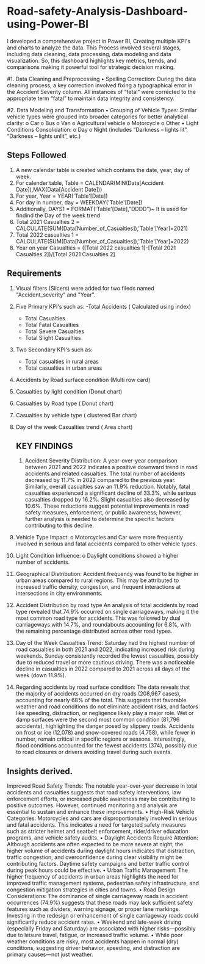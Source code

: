 # Road-safety-Analysis-Dashboard-using-Power-BI
I developed a comprehensive project in Power BI, Creating multiple KPI's and charts to analyze the data. This Process involved several stages, including data cleaning, data processing, data modeling and data visualization. So, this dashboard highlights key metrics, trends, and comparisons making it powerful tool for strategic decision making.

#1. Data Cleaning and Preprocessing
• Spelling Correction: During the data cleaning process, a key correction
involved fixing a typographical error in the Accident Severity column. All
instances of “fetal” were corrected to the appropriate term “fatal” to maintain
data integrity and consistency.

#2. Data Modeling and Transformation
• Grouping of Vehicle Types: Similar vehicle types were grouped into broader
categories for better analytical clarity:
o Car
o Bus
o Van
o Agricultural vehicle
o Motorcycle
o Other
• Light Conditions Consolidation:
o Day
o Night (includes “Darkness – lights lit”, “Darkness – lights unlit”, etc.)

## Steps Followed

1. A new calendar table is created which contains the date, year, day of week.
2. For calender table, Table = CALENDAR(MIN(Data[Accident Date]),MAX(Data[Accident Date]))
3. For year, Year = YEAR('Table'[Date])
4. For day in number, day = WEEKDAY('Table'[Date])
5. Additionally, DAYS1 = FORMAT('Table'[Date],"DDDD")~ It is used for findind the Day of the week trend
6. Total 2021 Casualties 2 = CALCULATE(SUM(Data[Number_of_Casualties]),'Table'[Year]=2021)
7. Total 2022 casualties 1 = CALCULATE(SUM(Data[Number_of_Casualties]),'Table'[Year]=2022)
8. Year on year Casualties = ([Total 2022 casualties 1]-[Total 2021 Casualties 2])/[Total 2021 Casualties 2]

## Requirements


1. Visual filters (Slicers) were added for two fileds named "Accident_severity" and "Year".
2. Five Primary KPI's such as:
   -Total Accidents ( Calculated using index)
   - Total Casualties
   - Total Fatal Casualties
   - Total Severe Casualties
    - Total Slight Casualties

3. Two Secondary KPI's such as:
   - Total casualties in rural areas
   - Total casualties in urban areas
  
4. Accidents by Road surface condition (Multi row card)
5. Casualties by light condition (Donut chart)
6. Casualties by Road type ( Donut chart)
7. Casualties by vehicle type ( clustered Bar chart)
8. Day of the week Casualties trend ( Area chart)


   ## KEY FINDINGS

   1. Accident Severity Distribution:
A year-over-year comparison between 2021 and 2022 indicates a positive
downward trend in road accidents and related casualties. The total number of
accidents decreased by 11.7% in 2022 compared to the previous year.
Similarly, overall casualties saw an 11.9% reduction. Notably, fatal casualties
experienced a significant decline of 33.3%, while serious casualties dropped
by 16.2%. Slight casualties also decreased by 10.6%. These reductions suggest
potential improvements in road safety measures, enforcement, or public
awareness; however, further analysis is needed to determine the specific
factors contributing to this decline.

2. Vehicle Type Impact:
o Motorcycles and Car were more frequently involved in serious and fatal
accidents compared to other vehicle types.

3. Light Condition Influence:
o Daylight conditions showed a higher number of accidents.

4. Geographical Distribution:
Accident frequency was found to be higher in urban areas compared to rural regions.
This may be attributed to increased traffic density, congestion, and frequent
interactions at intersections in city environments.


5. Accident Distribution by road type
An analysis of total accidents by road type revealed that 74.9% occurred on
single carriageways, making it the most common road type for accidents.
This was followed by dual carriageways with 14.7%, and roundabouts
accounting for 6.8%, with the remaining percentage distributed across other
road types.

6. Day of the Week Casualties Trend:
   Saturday had the highest number of road casualties in both 2021 and 2022, indicating increased risk during weekends. Sunday consistently recorded the lowest casualties,
    possibly due to reduced travel or more cautious driving. There was a noticeable decline in casualties in 2022 compared to 2021 across all days of the week (down 11.9%).


7. Regarding accidents by road surface condition: The data reveals that the majority of accidents occurred on dry roads (208,967 cases), accounting for nearly 68% of the total. This suggests that favorable weather and road conditions do not eliminate accident risks, and factors like speeding, distraction, or negligence likely play a major role. Wet or damp surfaces were the second most common condition (81,796 accidents), highlighting the danger posed by slippery roads. Accidents on frost or ice (12,078) and snow-covered roads (4,758), while fewer in number, remain critical in specific regions or seasons. Interestingly, flood conditions accounted for the fewest accidents (374), possibly due to road closures or drivers avoiding travel during such events.



## Insights derived.

   Improved Road Safety Trends: The notable year-over-year decrease in total
accidents and casualties suggests that road safety interventions, law
enforcement efforts, or increased public awareness may be contributing to
positive outcomes. However, continued monitoring and analysis are essential
to sustain and enhance these improvements.
• High-Risk Vehicle Categories: Motorcycles and cars are disproportionately
involved in serious and fatal accidents. This indicates a need for targeted safety
measures such as stricter helmet and seatbelt enforcement, rider/driver
education programs, and vehicle safety audits.
• Daylight Accidents Require Attention: Although accidents are often expected
to be more severe at night, the higher volume of accidents during daylight
hours indicates that distraction, traffic congestion, and overconfidence during
clear visibility might be contributing factors. Daytime safety campaigns and
better traffic control during peak hours could be effective.
• Urban Traffic Management: The higher frequency of accidents in urban areas
highlights the need for improved traffic management systems, pedestrian
safety infrastructure, and congestion mitigation strategies in cities and towns.
• Road Design Considerations: The dominance of single carriageway roads in
accident occurrences (74.9%) suggests that these roads may lack sufficient
safety features such as dividers, warning signage, or proper lane markings.
Investing in the redesign or enhancement of single carriageway roads could
significantly reduce accident rates.
• Weekend and late-week driving (especially Friday and Saturday) are associated with higher 
risks—possibly due to leisure travel, fatigue, or increased traffic volume.
• While poor weather conditions are risky, most accidents happen in normal (dry) conditions, suggesting driver behavior, 
speeding, and distraction are primary causes—not just weather.








